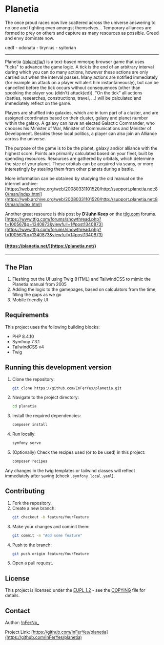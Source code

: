 # Planetia 

The once proud races now live scattered across the universe answering to no one and fighting even amongst themselves... Temporary alliances are formed to prey on others and capture as many resources as possible. Greed and envy dominate now.

uedf - odonata - tirynius - syitorian

---

Planetia ([/pləˈniːʃiə/](https://ipa-reader.com/?text=pl%C9%99%CB%88ni%CB%90%CA%83i%C9%99])) is a text-based mmorpg browser game that uses "ticks" to advance the game logic. A tick is the end of an arbitrary interval during which you can do many actions, however these actions are only carried out when the interval passes. Many actions are notified immediately (for example an attack on a player will alert him instantaneously), but can be cancelled before the tick occurs without consequences (other than spooking the player you (didn't) attack(ed)). "On the tick" all actions (battles, researches, constructions, travel, ...) will be calculated and immediately reflect on the game. 

Players are shuffled into galaxies, which are in turn part of a cluster, and are assigned coordinates based on their cluster, galaxy and planet number within the galaxy. A galaxy can have an elected Galactic Commander, who chooses his Minister of War, Minister of Communications and Minister of Development. Besides these local politics, a player can also join an Alliance across the universe.

The purpose of the game is to be the planet, galaxy and/or alliance with the highest score. Points are primarily calculated based on your fleet, built by spending resources. Resources are gathered by orbitals, which determine the size of your planet. These orbitals can be acquired via scans, or more interestingly by stealing them from other planets during a battle.

More information can be obtained by studying the old manual on the internet archive:   
[https://web.archive.org/web/20080331101520/http://support.planetia.net:80/man/index.html](https://web.archive.org/web/20080331101520/http://support.planetia.net:80/man/index.html)

Another great resource is this post by **D'Juhn Keep** on the [ttlg.com](https://www.ttlg.com/) forums.  
[https://www.ttlg.com/forums/showthread.php?t=100567&p=1340873&viewfull=1#post1340873](https://www.ttlg.com/forums/showthread.php?t=100567&p=1340873&viewfull=1#post1340873)

#### [https://planetia.net/](https://planetia.net/)

---

## The Plan

1. Fleshing out the UI using Twig (HTML) and TailwindCSS to mimic the Planetia manual from 2005
2. Adding the logic to the gamepages, based on calculators from the time, filling the gaps as we go
3. Mobile friendly UI

## Requirements

This project uses the following building blocks:

- PHP 8.4.10
- Symfony 7.3.1
- TailwindCSS v4
- Twig 

## Running this development version

1. Clone the repository:
   ```bash
   git clone https://github.com/InFerYes/planetia.git
   ```
2. Navigate to the project directory:
   ```bash
   cd planetia
   ```
3. Install the required dependencies:
   ```bash
   composer install
   ```
4. Run locally:
   ```bash
   symfony serve
   ```
4. (Optionally) Check the recipes used (or to be used) in this project:
   ```bash
   composer recipes
   ```
   
Any changes in the twig templates or tailwind classes will reflect immediately after saving (check `.symfony.local.yaml`).

## Contributing

1. Fork the repository.
2. Create a new branch:
   ```bash
   git checkout -b feature/YourFeature
   ```
3. Make your changes and commit them:
   ```bash
   git commit -m "Add some feature"
   ```
4. Push to the branch:
   ```bash
   git push origin feature/YourFeature
   ```
5. Open a pull request.

## License

This project is licensed under the [EUPL 1.2](COPYING) - see the [COPYING](COPYING) file for details.

## Contact

Author:  [!nFerNo_](https://github.com/InFerYes)

Project Link: [https://github.com/InFerYes/planetia](https://github.com/InFerYes/planetia)